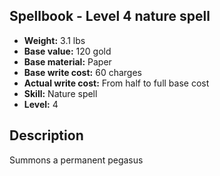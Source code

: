 ## Spellbook - Level 4 nature spell
- **Weight:** 3.1 lbs
- **Base value:** 120 gold
- **Base material:** Paper
- **Base write cost:** 60 charges
- **Actual write cost:** From half to full base cost
- **Skill:** Nature spell
- **Level:** 4
## Description
Summons a permanent pegasus
